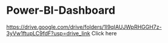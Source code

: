 # Power-BI-Dashboard

https://drive.google.com/drive/folders/1l9qIAUJWpRHGGH7z-3yVw1ftupLC9fdF?usp=drive_link
Click here

